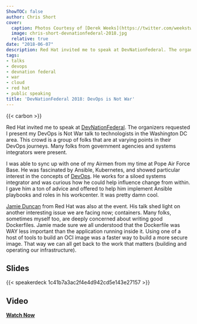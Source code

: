 ```yaml
---
ShowTOC: false
author: Chris Short
cover:
  caption: Photos Courtesy of [Derek Weeks](https://twitter.com/weekstweets)
  image: chris-short-devnationfederal-2018.jpg
  relative: true
date: "2018-06-07"
description: Red Hat invited me to speak at DevNationFederal. The organizers requested I present my DevOps is Not War talk to technologists in the Washington DC area.
tags:
- talks
- devops
- devnation federal
- war
- cloud
- red hat
- public speaking
title: 'DevNationFederal 2018: DevOps is Not War'
---
```


{{< carbon >}}

Red Hat invited me to speak at [DevNationFederal](https://devnationfederal.org/). The organizers requested I present my DevOps is Not War talk to technologists in the Washington DC area. This crowd is a group of folks that are at varying points in their DevOps journeys. Many folks from government agencies and systems integrators were present.

I was able to sync up with one of my Airmen from my time at Pope Air Force Base. He was fascinated by Ansible, Kubernetes, and showed particular interest in the concepts of [DevOps](https://devopsish.com). He works for a siloed systems integrator and was curious how he could help influence change from within. I gave him a ton of advice and offered to help him implement Ansible playbooks and roles in his workcenter. It was pretty damn cool.

[Jamie Duncan](https://www.linkedin.com/in/jamieeduncan/) from Red Hat was also at the event. His talk shed light on another interesting issue we are facing now; containers. Many folks, sometimes myself too, are deeply concerned about writing good Dockerfiles. Jamie made sure we all understood that the Dockerfile was WAY less important than the application running inside it. Using one of a host of tools to build an OCI image was a faster way to build a more secure image. That way we can all get back to the work that matters (building and operating our infrastructure).

## Slides

{{< speakerdeck 1c41b7a3ac2f4e4d942cd5e143e27157 >}}

## Video

[**Watch Now**](/video/devnationfederal-2018-devops-is-not-war/)

